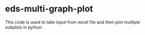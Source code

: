 # eds-multi-graph-plot
This code is used to take input from excel file and then plot multiple subplots in python

